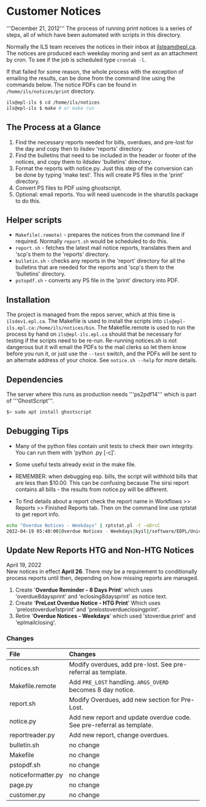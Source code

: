 # Customer Notices
'''December 21, 2012'''
The process of running print notices is a series of steps, all of which have been automated with scripts in this directory.

Normally the ILS team receives the notices in their inbox at ilsteam@epl.ca. The notices are produced each weekday moring and sent as an attachment by cron. To see if the job is scheduled type ```crontab -l```.

If that failed for some reason, the whole process with the exception of emailing the results, can be done from the command line using the commands below. The notice PDFs can be found in ```/home/ils/notices/print``` directory.
```bash
ils@epl-ils $ cd /home/ils/notices
ils@epl-ils $ make # or make run
```

## The Process at a Glance
1) Find the necessary reports needed for bills, overdues, and pre-lost for the day and copy then to ilsdev 'reports' directory.
2) Find the bulletins that need to be included in the header or footer of the notices, and copy them to ildsdev 'bulletins' directory.
3) Format the reports with notice.py. Just this step of the conversion can be done by typing 'make test'. This will create PS files 
   in the 'print' directory.
4) Convert PS files to PDF using ghostscript.
5) Optional: email reports. You will need uuencode in the sharutils package to do this.

## Helper scripts
- ```Makefile(.remote)``` - prepares the notices from the command line if required. Normally ```report.sh``` would be scheduled to do this.
- ```report.sh``` - fetches the latest mail notice reports, translates them and 'scp's them to the 'reports' directory.
- ```bulletin.sh``` - checks any reports in the 'report' directory for all the bulletins that are needed for the reports and 'scp's them to the 'bulletins' directory.
- ```pstopdf.sh``` - converts any PS file in the 'print' directory into PDF.

## Installation
The project is managed from the repos server, which at this time is ```ilsdev1.epl.ca```. The Makefile is used to install the scripts into ```ils@epl-ils.epl.ca:/home/ils/notices/bin```. The Makefile.remote is used to run the process by hand on ```ils@epl-ils.epl.ca``` should that be necessary for testing if the scripts need to be re-run. Re-running notices.sh is not dangerous but it will email the PDFs to the mail clerks so let them know before you run it, or just use the ```--test``` switch, and the PDFs will be sent to an alternate address of your choice. See ```notice.sh --help``` for more details.

## Dependencies
The server where this runs as production needs '''ps2pdf14''' which is part of '''GhostScript'''.
```bash
$> sudo apt install ghostscript
```

## Debugging Tips
* Many of the python files contain unit tests to check their own integrity. You can run them with 'python <file>.py [-c]'.

* Some useful tests already exist in the make file. 

* REMEMBER: when debugging esp. bills, the script will withhold bills that are less than $10.00. This can be confusing because
The sirsi report contains all bills - the results from notice.py will be different. 

* To find details about a report check the report name in Workflows >> Reports >> Finished Reports tab. Then on the command line use rptstat to get report info.
```bash
echo "Overdue Notices - Weekdays" | rptstat.pl -t -oDrcC
2022-04-19 05:40:00|Overdue Notices - Weekdays|kyil|/software/EDPL/Unicorn/Rptprint/kyil.prn
```

## Update New Reports HTG and Non-HTG Notices
April 19, 2022  
New notices in effect **April 26**. There _may_ be a requirement to conditionally process reports until then, depending on how missing reports are managed.

1) Create '**Overdue Reminder - 8 Days Print**' which uses 'overdue8daysprint' and 'eclosing8daysprint' as notice text.
2) Create '**PreLost Overdue Notice - HTG Print**' Which uses 'prelostoverdue1stprint' and 'prelostoverdueclosingprint'.
3) Retire '**Overdue Notices - Weekdays**' which used 'stoverdue.print' and 'eplmailclosing'.

### Changes
| **File** | **Changes** |
|:---|:---|
| notices.sh | Modify overdues, add pre-lost. See pre-referral as template. |
| Makefile.remote | Add ```PRE_LOST``` handling. ```ARGS_OVERD``` becomes 8 day notice. |
| report.sh | Modify Overdues, add new section for Pre-Lost. |
| notice.py | Add new report and update overdue code. See pre-referral as template. |
| reportreader.py | Add new report, change overdues. |
| bulletin.sh | no change |
| Makefile | no change |
| pstopdf.sh | no change |
| noticeformatter.py | no change |
| page.py | no change |
| customer.py | no change |
